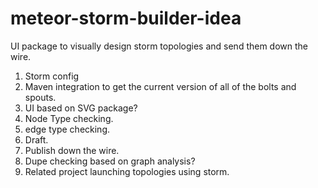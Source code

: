 # meteor-storm-builder-idea
UI package to visually design storm topologies and send them down the wire.

1. Storm config
2. Maven integration to get the current version of all of the bolts and spouts.
3. UI based on SVG package?
4. Node Type checking.
5. edge type checking.
6. Draft.
7. Publish down the wire.
8. Dupe checking based on graph analysis?
9. Related project launching topologies using storm.

